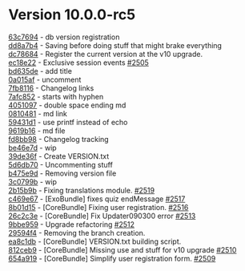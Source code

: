 # Version 10.0.0-rc5  

[63c7694](https://github.com/claroline/Distribution/commit/63c7694) - db version registration  
[dd8a7b4](https://github.com/claroline/Distribution/commit/dd8a7b4) - Saving before doing stuff that might brake everything  
[dc78684](https://github.com/claroline/Distribution/commit/dc78684) - Register the current version at the v10 upgrade.  
[ec18e22](https://github.com/claroline/Distribution/commit/ec18e22) - Exclusive session events [#2505](https://github.com/claroline/Distribution/pull/2505)  
[bd635de](https://github.com/claroline/Distribution/commit/bd635de) - add title  
[0a015af](https://github.com/claroline/Distribution/commit/0a015af) - uncomment  
[7fb8116](https://github.com/claroline/Distribution/commit/7fb8116) - Changelog links  
[7afc852](https://github.com/claroline/Distribution/commit/7afc852) - starts with hyphen  
[4051097](https://github.com/claroline/Distribution/commit/4051097) - double space ending md  
[0810481](https://github.com/claroline/Distribution/commit/0810481) - md link  
[59431d1](https://github.com/claroline/Distribution/commit/59431d1) - use printf instead of echo  
[9619b16](https://github.com/claroline/Distribution/commit/9619b16) - md file  
[fd8bb98](https://github.com/claroline/Distribution/commit/fd8bb98) - Changelog tracking  
[be46e7d](https://github.com/claroline/Distribution/commit/be46e7d) - wip  
[39de36f](https://github.com/claroline/Distribution/commit/39de36f) - Create VERSION.txt  
[5d6db70](https://github.com/claroline/Distribution/commit/5d6db70) - Uncommenting stuff  
[b475e9d](https://github.com/claroline/Distribution/commit/b475e9d) - Removing version file  
[3c0799b](https://github.com/claroline/Distribution/commit/3c0799b) - wip  
[2b15b9b](https://github.com/claroline/Distribution/commit/2b15b9b) - Fixing translations module. [#2519](https://github.com/claroline/Distribution/pull/2519)  
[c469e67](https://github.com/claroline/Distribution/commit/c469e67) - [ExoBundle] fixes quiz endMessage [#2517](https://github.com/claroline/Distribution/pull/2517)  
[8b01d15](https://github.com/claroline/Distribution/commit/8b01d15) - [CoreBundle] Fixing user registration. [#2516](https://github.com/claroline/Distribution/pull/2516)  
[26c2c3e](https://github.com/claroline/Distribution/commit/26c2c3e) - [CoreBundle] Fix Updater090300 error [#2513](https://github.com/claroline/Distribution/pull/2513)  
[9bbe959](https://github.com/claroline/Distribution/commit/9bbe959) - Upgrade refactoring [#2512](https://github.com/claroline/Distribution/pull/2512)  
[29594f4](https://github.com/claroline/Distribution/commit/29594f4) - Removing the branch creation.  
[ea8c1db](https://github.com/claroline/Distribution/commit/ea8c1db) - [CoreBundle] VERSION.txt building script.  
[812ceb9](https://github.com/claroline/Distribution/commit/812ceb9) - [CoreBundle] Missing use and stuff for v10 upgrade [#2510](https://github.com/claroline/Distribution/pull/2510)  
[654a919](https://github.com/claroline/Distribution/commit/654a919) - [CoreBundle] Simplify user registration form. [#2509](https://github.com/claroline/Distribution/pull/2509)  

